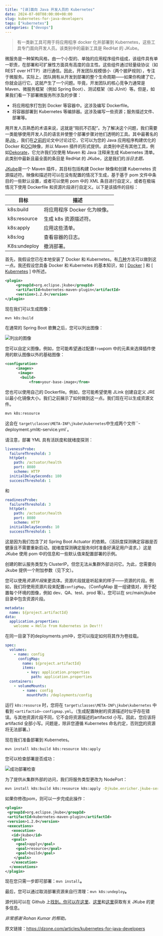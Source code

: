 ```yaml
---
title: "[译]面向 Java 开发人员的 Kubernetes"
date: 2024-07-08T08:00:00+08:00
slug: kubernetes-for-java-developers
tags: ["kubernetes"]
categories: ["devops"]
---
```


> 有一类新工具可用于将应用程序 docker 化并部署到 Kubernetes，这些工具专门面向开发人员。该类别中的最新工具是 RedHat 的 JKube。

微服务是一种架构风格，由一个小型的、单独的应用程序组件组成，该组件具有单一职责，在部署和可扩展性方面具有高度的自主性。这些组件通过轻量级协议（如 REST over HTTP）进行通信。因此，开发团队规模很小（两个披萨规则），专注于微服务。实际上，团队拥有从开发到部署的整个生命周期——如果你构建了它，你就会运行它。这就产生了一个问题。毕竟，开发团队的核心竞争力通常是 Maven、微服务框架（例如 Spring Boot）、测试框架（如 JUnit）等。但是，如果我们看一下部署微服务所涉及的步骤：

- 将应用程序打包到 Docker 等容器中。这涉及编写 Dockerfile。
- 将容器部署到 Kubernetes 等编排器。这涉及编写一些资源；服务描述文件、部署等。

用开发人员熟悉的术语来说，这就是“阻抗不匹配”。为了解决这个问题，我们需要一类能够使用开发人员的语言并使整个部署步骤对他们透明的工具。其中最著名的是[Jib ](https://github.com/GoogleContainerTools/jib)，我们在[之前的](https://dzone.com/articles/dockerizing-a-spring-boot-application)论文中讨论过它，它可以为您的 Java 应用程序构建优化的 Docker 和[OCI](https://github.com/opencontainers/image-spec)映像，并以 Maven 插件的形式提供。此类别中还有其他工具，例如[Dekorate](https://dekorate.io/dekorate/)，它允许我们仅使用 Maven 和 Java 注释来生成 Kubernetes 清单。此类别中最新且最全面的条目是 RedHat 的 JKube，这是我们的*当日主题。*

[JKube](https://www.eclipse.org/jkube/docs/kubernetes-maven-plugin)是一个 Maven 插件，其目标包括构建 Docker 映像和创建 Kubernetes 资源描述符。映像和描述符可以在没有配置的情况下生成，基于基于 pom 文件中条目的一些默认设置，或者可以使用 pom 中的 XML 条目进行自定义，或者在极端情况下使用 Dockerfile 和资源片段进行自定义。以下是该插件的目标：

| **目标**     | **描述**                     |
| ------------ | ---------------------------- |
| k8s:build    | 将应用程序 Docker 化为映像。 |
| k8s:resource | 生成 k8s 资源描述符。        |
| k8s:apply    | 应用这些清单。               |
| k8s:log      | 查看容器的日志。             |
| K8s:undeploy | 撤消部署。                   |

首先，我假设您已在本地安装了 Docker 和 Kubernetes。有[几种](https://seroter.com/2020/03/10/lets-look-at-your-options-for-local-development-with-kubernetes/)方法可以做到这一点。我还假设您具备 Docker 和 Kubernetes 的基本知识，如 [ [Docker](https://www.oreilly.com/library/view/docker-up/9781492036722/) ] 和 [ [Kubernetes](https://www.oreilly.com/library/view/kubernetes-up-and/9781492046523/) ] 中所述。

```xml
<plugin>
     <groupId>org.eclipse.jkube</groupId>
     <artifactId>kubernetes-maven-plugin</artifactId>
     <version>1.2.0</version>
</plugin>
```

现在我们可以生成图像：

```bash
mvn k8s:build
```

在通常的 Spring Boot 歌舞之后，您可以列出图像：

![列出的图像](https://dz2cdn1.dzone.com/storage/temp/14667138-docker-images.png)

您可以自定义图像。例如，您可能希望通过配置`from`pom 中的元素来选择插件使用的默认图像以外的基础图像：

```xml
<configuration>
     <images>
      <image>
       <build>
           <from>your-base-image</from>
```

您也可以使用自己的 Dockerfile。例如，您可能希望使用 JLink 创建自定义 JRE 以最小化镜像大小。我们之前展示了如何做到这一点。我们现在可以生成资源文件。

```bash
mvn k8s:resource
```

这会在 `target\classes\META-INF\jkube\kubernetes`中生成两个文件``<artifactid>-deployment.yml`和`<artifactid>-service.yml`。

请注意，部署 YML 具有活跃度和就绪度探测：

```yaml
livenessProbe:
  failureThreshold: 3
  httpGet:
    path: /actuator/health
    port: 8080
    scheme: HTTP
  initialDelaySeconds: 180
  successThreshold: 1
```

和 

```yaml
readinessProbe:
  failureThreshold: 3
  httpGet:
    path: /actuator/health
    port: 8080
    scheme: HTTP
  initialDelaySeconds: 10
  successThreshold: 1
```

这是因为我们包含了对 Spring Boot Actuator 的依赖。（活跃度探测确定容器是否健康且不需要重新启动。就绪度探测确定服务何时准备好满足用户请求。）这是 JKube 使用 pom 中的信息和一些默认值来配置部署的示例。

创建的默认服务类型为 ClusterIP。但您无法从集群外部访问它。为此，您需要向 Jkube 提供一个附加参数（见下文）。

您可以使用*资源片段*来更具体。资源片段就是听起来的样子——资源的片段。例如，我们将使用资源片段来配置`configMap`。（ConfigMap 是一组键值对，用于配置每个环境的图像，例如 dev、QA、test、prod 等）。您可以在 src/main/jkube 目录中包含资源片段。

```yaml
metadata:
  name: ${project.artifactId}
data:
  application.properties:
    welcome = Hello from Kubernetes in Dev!!!
```

在同一目录下的deployments.yml中，您可以指定如何将其作为卷挂载。

```yaml
spec:
  volumes:
    - name: config
      configMap:
        name: ${project.artifactId}
        items:
          - key: application.properties
            path: application.properties
  containers:
    - volumeMounts:
        - name: config
          mountPath: /deployments/config
```

运行 `k8s:resource` 时，您将在 `target\classes\META-INF\jkube\kubernetes` 中看到 `<artifactid>-configmap.yml`。（生成配置映射的资源描述时似乎存在错误。与其他资源片段不同，它不会将资源描述的artifactid 小写。因此，您应该将artifactid 全部小写。问题是，除非您遵循 Kubernetes 命名约定，否则[您](https://kubernetes.io/docs/concepts/overview/working-with-objects/names/#dns-subdomain-names)的资源将无法部署。）

现在我们准备部署到 Kubernetes。

```bash
mvn install k8s:build k8s:resource k8s:apply
```

您可以检查部署是否成功：

![成功部署检查](https://dz2cdn1.dzone.com/storage/temp/14667152-kubectl-pod.png)

为了提供从集群外部的访问，我们将服务类型更改为 NodePort：

```bash
mvn install k8s:build k8s:resource k8s:apply -Djkube.enricher.jkube-service.type=NodePort
```

如果你修改pom，则可以一步完成此操作：

```xml
<plugin>
 <groupId>org.eclipse.jkube</groupId>
 <artifactId>kubernetes-maven-plugin</artifactId>
 <version>1.2.0</version>
 <executions>
   <execution>
   <id>jkube</id>
   <goals>
     <goal>apply</goal>
     <goal>resource</goal>
     <goal>build</goal>
    </goals>
   </execution>
  </executions>
</plugin>
```

现在您只需一步即可部署：`mvn install`**。**

最后，您可以通过取消部署资源来自行清理：`mvn k8s:undeploy`**。**

源代码可以在 Github 上[找到。你可以](https://github.com/Taruvai/DZoneJkube)[在这里](https://gitter.im/eclipse/jkube)、[这里](https://rohaan.medium.com/)和[这里](https://www.eclipse.org/jkube/docs/kubernetes-maven-plugin)获取有关 JKube 的更多信息。

*非常感谢 Rohan Kumar 的帮助。*



原文链接：https://dzone.com/articles/kubernetes-for-java-developers
